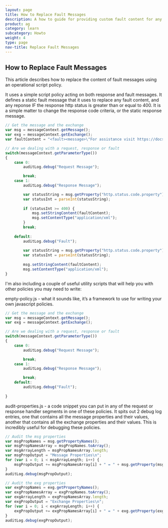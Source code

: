 ```yaml
---
layout: page
title: How to Replace Fault Messages
description: A how to guide for providing custom fault content for any fault response
product: ag
category: learn
subcategory: Howto
weight: 4
type: page
nav-title: Replace Fault Messages
---
```


How to Replace Fault Messages
-----------------------------

This article describes how to replace the content of fault messages using an operational script policy.

It uses a simple script policy acting on both response and fault messages.  It defines a static fault message that it uses to replace any fault content, and any reponse IF the response http status is greater than or equal to 400.  It is a simple matter to change the response code criteria, or the static response message.

```javascript
// Get the message and the exchange
var msg = messageContext.getMessage();
var exg = messageContext.getExchange();
var faultContent = "<fault><message>\"For assistance visit https://docs.soa.com.\"</message></fault>";

// Are we dealing with a request, response or fault
switch(messageContext.getParameterType())
{
    case 0:
        auditLog.debug("Request Message");

        break;
    case 1:
        auditLog.debug("Response Message");

        var statusString = msg.getProperty("http.status.code.property");
        var statusInt = parseInt(statusString);
        
        if (statusInt >= 400) {
            msg.setStringContent(faultContent);
            msg.setContentType("application/xml");
        }
        break;
        
    default:
        auditLog.debug("Fault");
        
        var statusString = msg.getProperty("http.status.code.property");
        var statusInt = parseInt(statusString);
        
        msg.setStringContent(faultContent);
        msg.setContentType("application/xml");
}
```

I'm also including a couple of useful utility scripts that will help you with other policies you may need to write:

empty-policy.js - what it sounds like, it’s a framework to use for writing your own javascript policies.

```javascript
// Get the message and the exchange
var msg = messageContext.getMessage();
var exg = messageContext.getExchange();

// Are we dealing with a request, response or fault
switch(messageContext.getParameterType())
{
    case 0:
        auditLog.debug("Request Message");

        break;
    case 1:
        auditLog.debug("Response Message");

        break;
    default:
        auditLog.debug("Fault");
        
}
```

audit-properties.js - a code snippet you can put in any of the request or response handler segments in one of these policies.  It spits out 2 debug log entries, one that contains all the message properties and their values, another that contains all the exchange properties and their values.  This is incredibly useful for debugging these policies.

```javascript
// Audit the msg properties
var msgPropNames = msg.getPropertyNames();
var msgPropNamesArray = msgPropNames.toArray();
var msgArrayLength = msgPropNamesArray.length;
var msgPropOutput = "Message Properties\n";     
for (var i = 0; i < msgArrayLength; i++) {
    msgPropOutput += msgPropNamesArray[i] + " = " + msg.getProperty(msgPropNamesArray[i]) + "\n";
}       
auditLog.debug(msgPropOutput);

// Audit the exg properties
var exgPropNames = exg.getPropertyNames();
var exgPropNamesArray = exgPropNames.toArray();
var exgArrayLength = exgPropNamesArray.length;
var exgPropOutput = "Exchange Properties\n";        
for (var i = 0; i < exgArrayLength; i++) {
    exgPropOutput += exgPropNamesArray[i] + " = " + exg.getProperty(exgPropNamesArray[i]) + "\n";
}       
auditLog.debug(exgPropOutput);
```